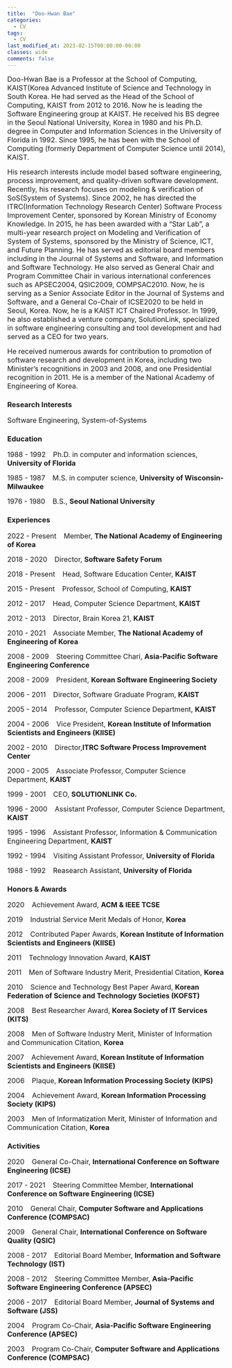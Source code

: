 ```yaml
---
title:  "Doo-Hwan Bae"
categories:
  - CV
tags:
  - CV
last_modified_at: 2023-02-15T00:00:00-00:00  
classes: wide
comments: false
---
```


<span style="font-size:12pt"> Doo-Hwan Bae is a Professor at the School of Computing, KAIST(Korea Advanced Institute of Science and Technology in South Korea. He had served as the Head of the School of Computing, KAIST from 2012 to 2016. Now he is leading the Software Engineering group at KAIST. He received his BS degree in the Seoul National University, Korea in 1980 and his Ph.D. degree in Computer and Information Sciences in the University of Florida in 1992. Since 1995, he has been with the School of Computing (formerly Department of Computer Science until 2014), KAIST.

<span style="font-size:12pt"> His research interests include model based software engineering, process improvement, and quality-driven software development. Recently, his research focuses on modeling & verification of SoS(System of Systems). Since 2002, he has directed the ITRC(Information Technology Research Center) Software Process Improvement Center, sponsored by Korean Ministry of Economy Knowledge. In 2015, he has been awarded with a “Star Lab”, a multi-year research project on Modeling and Verification of System of Systems, sponsored by the Ministry of Science, ICT, and Future Planning. He has served as editorial board members including in the Journal of Systems and Software, and Information and Software Technology. He also served as General Chair and Program Committee Chair in various international conferences such as APSEC2004, QSIC2009, COMPSAC2010. Now, he is serving as a Senior Associate Editor in the Journal of Systems and Software, and a General Co-Chair of ICSE2020 to be held in Seoul, Korea. Now, he is a KAIST ICT Chaired Professor. In 1999, he also established a venture company, SolutionLink, specialized in software engineering consulting and tool development and had served as a CEO for two years.

<span style="font-size:12pt"> He received numerous awards for contribution to promotion of software research and development in Korea, including two Minister’s recognitions in 2003 and 2008, and one Presidential recognition in 2011. He is a member of the National Academy of Engineering of Korea.

### Research Interests
<span style="font-size:12pt"> Software Engineering, System-of-Systems

### Education
<span style="font-size:12pt"> 1988 - 1992 &ensp; Ph.D. in computer and information sciences, **University of Florida**

<span style="font-size:12pt"> 1985 - 1987 &ensp; M.S. in computer science, **University of Wisconsin-Milwaukee**

<span style="font-size:12pt"> 1976 - 1980 &ensp; B.S., **Seoul National University**

### Experiences
<span style="font-size:12pt"> 2022 - Present &ensp; Member, **The National Academy of Engineering of Korea**

<span style="font-size:12pt"> 2018 - 2020 &ensp; Director, **Software Safety Forum**  

<span style="font-size:12pt"> 2018 - Present &ensp; Head, Software Education Center, **KAIST**

<span style="font-size:12pt"> 2015 - Present &ensp; Professor, School of Computing, **KAIST**

<span style="font-size:12pt"> 2012 - 2017 &ensp; Head, Computer Science Department, **KAIST**

<span style="font-size:12pt"> 2012 - 2013 &ensp; Director, Brain Korea 21, **KAIST**

<span style="font-size:12pt"> 2010 - 2021 &ensp; Associate Member, **The National Academy of Engineering of Korea**

<span style="font-size:12pt"> 2008 - 2009 &ensp; Steering Committee Chari, **Asia-Pacific Software Engineering Conference**

<span style="font-size:12pt"> 2008 - 2009 &ensp; President, **Korean Software Engineering Society**

<span style="font-size:12pt"> 2006 - 2011 &ensp; Director, Software Graduate Program, **KAIST**

<span style="font-size:12pt"> 2005 - 2014 &ensp; Professor, Computer Science Department, **KAIST**

<span style="font-size:12pt"> 2004 - 2006 &ensp; Vice President, **Korean Institute of Information Scientists and Engineers (KIISE)**

<span style="font-size:12pt"> 2002 - 2010 &ensp; Director,**ITRC Software Process Improvement Center**

<span style="font-size:12pt"> 2000 - 2005 &ensp; Associate Professor, Computer Science Department, **KAIST**

<span style="font-size:12pt"> 1999 - 2001 &ensp; CEO, **SOLUTIONLINK Co.**

<span style="font-size:12pt"> 1996 - 2000 &ensp; Assistant Professor, Computer Science Department, **KAIST**

<span style="font-size:12pt"> 1995 - 1996 &ensp; Assistant Professor, Information & Communication Engineering Department, **KAIST**

<span style="font-size:12pt"> 1992 - 1994 &ensp; Visiting Assistant Professor, **University of Florida**

<span style="font-size:12pt"> 1988 - 1992 &ensp; Reasearch Assistant, **University of Florida**

### Honors & Awards
<span style="font-size:12pt"> 2020 &ensp; Achievement Award, **ACM & IEEE TCSE**

<span style="font-size:12pt"> 2019 &ensp; Industrial Service Merit Medals of Honor, **Korea**

<span style="font-size:12pt"> 2012 &ensp; Contributed Paper Awards, **Korean Institute of Information Scientists and Engineers (KIISE)**

<span style="font-size:12pt"> 2011 &ensp; Technology Innovation Award, **KAIST**

<span style="font-size:12pt"> 2011 &ensp; Men of Software Industry Merit, Presidential Citation, **Korea**

<span style="font-size:12pt"> 2010 &ensp; Science and Technology Best Paper Award, **Korean Federation of Science and Technology Societies (KOFST)**

<span style="font-size:12pt"> 2008 &ensp; Best Researcher Award,  **Korea Society of IT Services (KITS)**

<span style="font-size:12pt"> 2008 &ensp; Men of Software Industry Merit, Minister of Information and Communication Citation, **Korea**

<span style="font-size:12pt"> 2007 &ensp; Achievement Award, **Korean Institute of Information Scientists and Engineers (KIISE)**

<span style="font-size:12pt"> 2006 &ensp; Plaque, **Korean Information Processing Society (KIPS)**

<span style="font-size:12pt"> 2004 &ensp; Achievement Award, **Korean Information Processing Society (KIPS)**

<span style="font-size:12pt"> 2003 &ensp; Men of Informatization Merit, Minister of Information and Communication Citation, **Korea**

### Activities
<span style="font-size:12pt"> 2020 &ensp; General Co-Chair, **International Conference on Software Engineering (ICSE)**

<span style="font-size:12pt"> 2017 - 2021 &ensp; Steering Committee Member, **International Conference on Software Engineering (ICSE)**

<span style="font-size:12pt"> 2010 &ensp; General Chair, **Computer Software and Applications Conference (COMPSAC)**

<span style="font-size:12pt"> 2009 &ensp; General Chair, **International Conference on Software Quality (QSIC)**

<span style="font-size:12pt"> 2008 - 2017 &ensp; Editorial Board Member, **Information and Software Technology (IST)**

<span style="font-size:12pt"> 2008 - 2012 &ensp; Steering Committee Member, **Asia-Pacific Software Engineering Conference (APSEC)**

<span style="font-size:12pt"> 2006 - 2017 &ensp; Editorial Board Member, **Journal of Systems and Software (JSS)**

<span style="font-size:12pt"> 2004 &ensp; Program Co-Chair, **Asia-Pacific Software Engineering Conference (APSEC)**

<span style="font-size:12pt"> 2003 &ensp; Program Co-Chair, **Computer Software and Applications Conference (COMPSAC)**